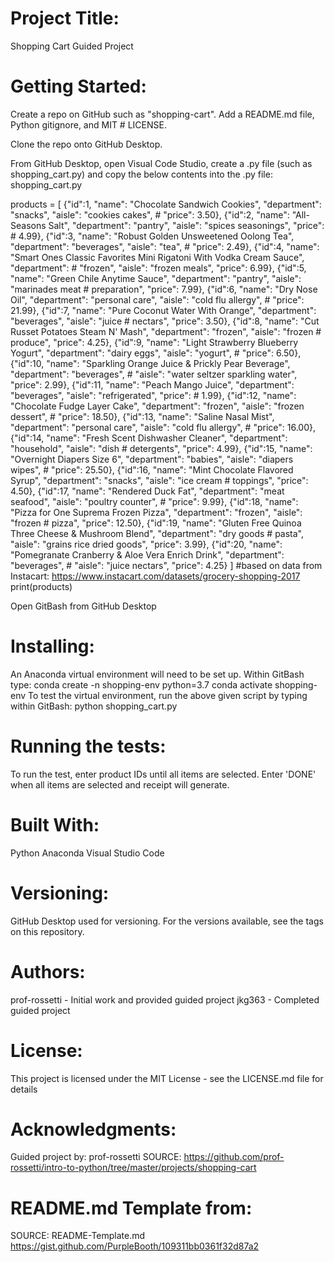 # Project Title: 
Shopping Cart Guided Project
 
# Getting Started: 
Create a repo on GitHub such as "shopping-cart".  Add a README.md file, Python gitignore, and MIT # LICENSE.

Clone the repo onto GitHub Desktop.

From GitHub Desktop, open Visual Code Studio, create a .py file (such as shopping_cart.py) and copy the below contents into the .py file: shopping_cart.py

 products = [
     {"id":1, "name": "Chocolate Sandwich Cookies", "department": "snacks", "aisle": "cookies cakes", # "price": 3.50},
     {"id":2, "name": "All-Seasons Salt", "department": "pantry", "aisle": "spices seasonings", "price": # 4.99},
     {"id":3, "name": "Robust Golden Unsweetened Oolong Tea", "department": "beverages", "aisle": "tea", # "price": 2.49},
     {"id":4, "name": "Smart Ones Classic Favorites Mini Rigatoni With Vodka Cream Sauce", "department": # "frozen", "aisle": "frozen meals", "price": 6.99},
     {"id":5, "name": "Green Chile Anytime Sauce", "department": "pantry", "aisle": "marinades meat # preparation", "price": 7.99},
     {"id":6, "name": "Dry Nose Oil", "department": "personal care", "aisle": "cold flu allergy", # "price": 21.99},
     {"id":7, "name": "Pure Coconut Water With Orange", "department": "beverages", "aisle": "juice # nectars", "price": 3.50},
     {"id":8, "name": "Cut Russet Potatoes Steam N' Mash", "department": "frozen", "aisle": "frozen # produce", "price": 4.25},
     {"id":9, "name": "Light Strawberry Blueberry Yogurt", "department": "dairy eggs", "aisle": "yogurt", # "price": 6.50},
     {"id":10, "name": "Sparkling Orange Juice & Prickly Pear Beverage", "department": "beverages", # "aisle": "water seltzer sparkling water", "price": 2.99},
     {"id":11, "name": "Peach Mango Juice", "department": "beverages", "aisle": "refrigerated", "price": # 1.99},
     {"id":12, "name": "Chocolate Fudge Layer Cake", "department": "frozen", "aisle": "frozen dessert", # "price": 18.50},
     {"id":13, "name": "Saline Nasal Mist", "department": "personal care", "aisle": "cold flu allergy", # "price": 16.00},
     {"id":14, "name": "Fresh Scent Dishwasher Cleaner", "department": "household", "aisle": "dish # detergents", "price": 4.99},
     {"id":15, "name": "Overnight Diapers Size 6", "department": "babies", "aisle": "diapers wipes", # "price": 25.50},
     {"id":16, "name": "Mint Chocolate Flavored Syrup", "department": "snacks", "aisle": "ice cream # toppings", "price": 4.50},
     {"id":17, "name": "Rendered Duck Fat", "department": "meat seafood", "aisle": "poultry counter", # "price": 9.99},
     {"id":18, "name": "Pizza for One Suprema Frozen Pizza", "department": "frozen", "aisle": "frozen # pizza", "price": 12.50},
     {"id":19, "name": "Gluten Free Quinoa Three Cheese & Mushroom Blend", "department": "dry goods # pasta", "aisle": "grains rice dried goods", "price": 3.99},
     {"id":20, "name": "Pomegranate Cranberry & Aloe Vera Enrich Drink", "department": "beverages", # "aisle": "juice nectars", "price": 4.25}
 ] #based on data from Instacart: https://www.instacart.com/datasets/grocery-shopping-2017
 print(products)
 
 Open GitBash from GitHub Desktop

# Installing:
An Anaconda virtual environment will need to be set up.  Within GitBash type:
   conda create -n shopping-env python=3.7
   conda activate shopping-env
To test the virtual environment, run the above given script by typing within GitBash:
python shopping_cart.py
 
# Running the tests:
To run the test, enter product IDs until all items are selected.
Enter 'DONE' when all items are selected and receipt will generate.

# Built With:
Python
Anaconda
Visual Studio Code

# Versioning:
GitHub Desktop used for versioning.
For the versions available, see the tags on this repository.

# Authors:
prof-rossetti - Initial work and provided guided project
jkg363 - Completed guided project

# License:
This project is licensed under the MIT License - see the LICENSE.md file for details

# Acknowledgments:
Guided project by: prof-rossetti
SOURCE: https://github.com/prof-rossetti/intro-to-python/tree/master/projects/shopping-cart 

# README.md Template from:
SOURCE: README-Template.md https://gist.github.com/PurpleBooth/109311bb0361f32d87a2